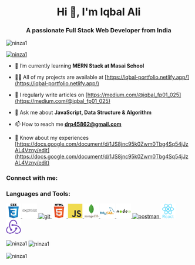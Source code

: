 <h1 align="center">Hi 👋, I'm Iqbal Ali</h1>
<h3 align="center">A passionate Full Stack Web Developer from India</h3>

<p align="left"> <img src="https://komarev.com/ghpvc/?username=ninza1&label=Profile%20views&color=0e75b6&style=flat" alt="ninza1" /> </p>

<p align="left"> <a href="https://github.com/ryo-ma/github-profile-trophy"><img src="https://github-profile-trophy.vercel.app/?username=ninza1" alt="ninza1" /></a> </p>

- 🌱 I’m currently learning **MERN Stack at Masai School**

- 👨‍💻 All of my projects are available at [https://iqbal-portfolio.netlify.app/](https://iqbal-portfolio.netlify.app/)

- 📝 I regularly write articles on [https://medium.com/@iqbal_fp01_025](https://medium.com/@iqbal_fp01_025)

- 💬 Ask me about **JavaScript, Data Structure & Algorithm**

- 📫 How to reach me **drp45862@gmail.com**

- 📄 Know about my experiences [https://docs.google.com/document/d/1JS8jnc95k0Zwm0Tbg4Sq54jJzAL4Vzny/edit](https://docs.google.com/document/d/1JS8jnc95k0Zwm0Tbg4Sq54jJzAL4Vzny/edit)

<h3 align="left">Connect with me:</h3>
<p align="left">
</p>

<h3 align="left">Languages and Tools:</h3>
<p align="left"> <a href="https://www.w3schools.com/css/" target="_blank" rel="noreferrer"> <img src="https://raw.githubusercontent.com/devicons/devicon/master/icons/css3/css3-original-wordmark.svg" alt="css3" width="40" height="40"/> </a> <a href="https://expressjs.com" target="_blank" rel="noreferrer"> <img src="https://raw.githubusercontent.com/devicons/devicon/master/icons/express/express-original-wordmark.svg" alt="express" width="40" height="40"/> </a> <a href="https://git-scm.com/" target="_blank" rel="noreferrer"> <img src="https://www.vectorlogo.zone/logos/git-scm/git-scm-icon.svg" alt="git" width="40" height="40"/> </a> <a href="https://www.w3.org/html/" target="_blank" rel="noreferrer"> <img src="https://raw.githubusercontent.com/devicons/devicon/master/icons/html5/html5-original-wordmark.svg" alt="html5" width="40" height="40"/> </a> <a href="https://developer.mozilla.org/en-US/docs/Web/JavaScript" target="_blank" rel="noreferrer"> <img src="https://raw.githubusercontent.com/devicons/devicon/master/icons/javascript/javascript-original.svg" alt="javascript" width="40" height="40"/> </a> <a href="https://www.mongodb.com/" target="_blank" rel="noreferrer"> <img src="https://raw.githubusercontent.com/devicons/devicon/master/icons/mongodb/mongodb-original-wordmark.svg" alt="mongodb" width="40" height="40"/> </a> <a href="https://www.mysql.com/" target="_blank" rel="noreferrer"> <img src="https://raw.githubusercontent.com/devicons/devicon/master/icons/mysql/mysql-original-wordmark.svg" alt="mysql" width="40" height="40"/> </a> <a href="https://nodejs.org" target="_blank" rel="noreferrer"> <img src="https://raw.githubusercontent.com/devicons/devicon/master/icons/nodejs/nodejs-original-wordmark.svg" alt="nodejs" width="40" height="40"/> </a> <a href="https://postman.com" target="_blank" rel="noreferrer"> <img src="https://www.vectorlogo.zone/logos/getpostman/getpostman-icon.svg" alt="postman" width="40" height="40"/> </a> <a href="https://reactjs.org/" target="_blank" rel="noreferrer"> <img src="https://raw.githubusercontent.com/devicons/devicon/master/icons/react/react-original-wordmark.svg" alt="react" width="40" height="40"/> </a> <a href="https://redux.js.org" target="_blank" rel="noreferrer"> <img src="https://raw.githubusercontent.com/devicons/devicon/master/icons/redux/redux-original.svg" alt="redux" width="40" height="40"/> </a> </p>

<p><img align="left" src="https://github-readme-stats.vercel.app/api/top-langs?username=ninza1&show_icons=true&locale=en&layout=compact" alt="ninza1" /></p>

<p>&nbsp;<img align="center" src="https://github-readme-stats.vercel.app/api?username=ninza1&show_icons=true&locale=en" alt="ninza1" /></p>

<p><img align="center" src="https://github-readme-streak-stats.herokuapp.com/?user=ninza1&" alt="ninza1" /></p>

